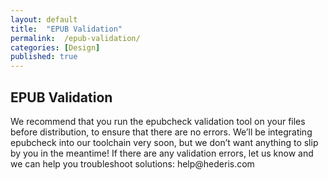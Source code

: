 ```yaml
---
layout: default
title:  "EPUB Validation"
permalink:  /epub-validation/
categories: [Design]
published: true
---
```


<section data-type="chapter" class="hsecchapter" data-hederis-type="hsecchapter" id="epub-validation" data-pi-attrs="id: epub-validation"><h1 data-hederis-type="hblkchaptitle" class="hblkchaptitle" id="pM8d7eId3">EPUB Validation</h1>
    <p class="hblkp" data-hederis-type="hblkp" id="p6Ez55YSG">We recommend that you run the epubcheck validation tool on your files before distribution, to ensure that there are no errors. We&#8217;ll be integrating epubcheck into our toolchain very soon, but we don&#8217;t want anything to slip by you in the meantime! If there are any validation errors, let us know and we can help you troubleshoot solutions: help@hederis.com</p>
    </section>
    